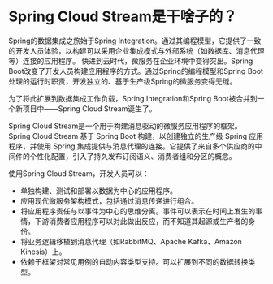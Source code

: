 # Spring Cloud Stream是干啥子的？


Spring的数据集成之旅始于Spring Integration。通过其编程模型，它提供了一致的开发人员体验，以构建可以采用企业集成模式与外部系统（如数据库、消息代理等）连接的应用程序。
快进到云时代，微服务在企业环境中变得突出。Spring Boot改变了开发人员构建应用程序的方式。通过Spring的编程模型和Spring Boot处理的运行时职责，开发独立的、基于生产级Spring的微服务变得无缝。


为了将此扩展到数据集成工作负载，Spring Integration和Spring Boot被合并到一个新项目中——Spring Cloud Stream诞生了。


Spring Cloud Stream是一个用于构建消息驱动的微服务应用程序的框架。 Spring Cloud Stream 基于 Spring Boot 构建，以创建独立的生产级 Spring 应用程序，并使用 Spring 集成提供与消息代理的连接。它提供了来自多个供应商的中间件的个性化配置，引入了持久发布订阅语义、消费者组和分区的概念。

使用Spring Cloud Stream，开发人员可以：

* 单独构建、测试和部署以数据为中心的应用程序。
* 应用现代微服务架构模式，包括通过消息传递进行组合。
* 将应用程序责任与以事件为中心的思维分离。事件可以表示在时间上发生的事情，下游消费者应用程序可以对此做出反应，而不知道其起源或生产者的身份。
* 将业务逻辑移植到消息代理（如RabbitMQ、Apache Kafka、Amazon Kinesis）上。
* 依赖于框架对常见用例的自动内容类型支持。可以扩展到不同的数据转换类型。